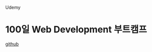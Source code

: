 Udemy 
# 100일 Web Development 부트캠프
[github](https://github.com/academind/100-days-of-web-development/)